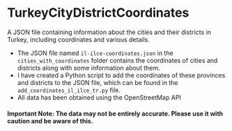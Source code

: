 # TurkeyCityDistrictCoordinates
A JSON file containing information about the cities and their districts in Turkey, including coordinates and various details.

* The JSON file named `il-ilce-coordinates.json` in the `cities_with_coordinates` folder contains the coordinates of cities and districts along with some information about them. 
* I have created a Python script to add the coordinates of these provinces and districts to the JSON file, which can be found in the `add_coordinates_il_ilce_tr.py` file.
* All data has been obtained using the OpenStreetMap API

#### Important Note: The data may not be entirely accurate. Please use it with caution and be aware of this.
